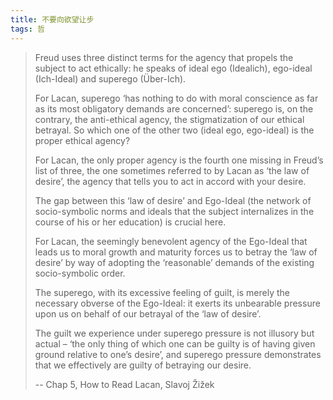 ```yaml
---
title: 不要向欲望让步
tags: 哲
---
```


<!--more-->

> Freud uses three distinct terms for the agency that propels the subject to act ethically: he speaks of ideal ego (Idealich), ego-ideal (Ich-Ideal) and superego (Über-Ich).
> 
> For Lacan, superego ‘has nothing to do with moral conscience as far as its most obligatory demands are concerned’: superego is, on the contrary, the anti-ethical agency, the stigmatization of our ethical betrayal. So which one of the other two (ideal ego, ego-ideal) is the proper ethical agency?
> 
> For Lacan, the only proper agency is the fourth one missing in Freud’s list of three, the one sometimes referred to by Lacan as ‘the law of desire’, the agency that tells you to act in accord with your desire.
> 
> The gap between this ‘law of desire’ and Ego-Ideal (the network of socio-symbolic norms and ideals that the subject internalizes in the course of his or her education) is crucial here.
> 
> For Lacan, the seemingly benevolent agency of the Ego-Ideal that leads us to moral growth and maturity forces us to betray the ‘law of desire’ by way of adopting the ‘reasonable’ demands of the existing socio-symbolic order.
> 
> The superego, with its excessive feeling of guilt, is merely the necessary obverse of the Ego-Ideal: it exerts its unbearable pressure upon us on behalf of our betrayal of the ‘law of desire’.
> 
> The guilt we experience under superego pressure is not illusory but actual – ‘the only thing of which one can be guilty is of having given ground relative to one’s desire’, and superego pressure demonstrates that we effectively are guilty of betraying our desire.
> 
> -- Chap 5, How to Read Lacan, Slavoj Žižek